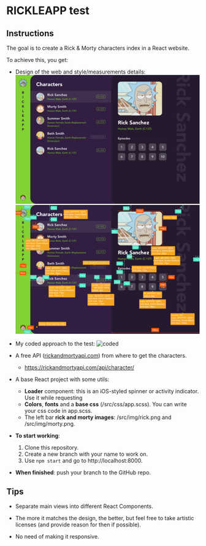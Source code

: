 # RICKLEAPP test

## Instructions

The goal is to create a Rick & Morty characters index in a React website.

To achieve this, you get:

- Design of the web and style/measurements details:
![design](https://github.com/axlalvaro/rickleapp-test/blob/master/rickleapp.png)
![measurements](https://github.com/axlalvaro/rickleapp-test/blob/master/rickleapp_measurements.png)

- My coded approach to the test:
![coded](https://github.com/axlalvaro/rickleapp-test/blob/master/rickleapp.gif)

- A free API ([rickandmortyapi.com](https://rickandmortyapi.com)) from where to get the characters.
  - https://rickandmortyapi.com/api/character/

- A base React project with some utils:
  - **Loader** component: this is an iOS-styled spinner or activity indicator. Use it while requesting 
  - **Colors**, **fonts** and a **base css** (/src/css/app.scss). You can write your css code in app.scss.
  - The left bar **rick and morty images**: /src/img/rick.png and /src/img/morty.png.

- **To start working**:
  1. Clone this repository.
  2. Create a new branch with your name to work on.
  3. Use `npm start` and go to http://localhost:8000.

- **When finished**: push your branch to the GitHub repo.

## Tips

- Separate main views into different React Components.

- The more it matches the design, the better, but feel free to take artistic licenses (and provide reason for then if possible).

- No need of making it responsive.
